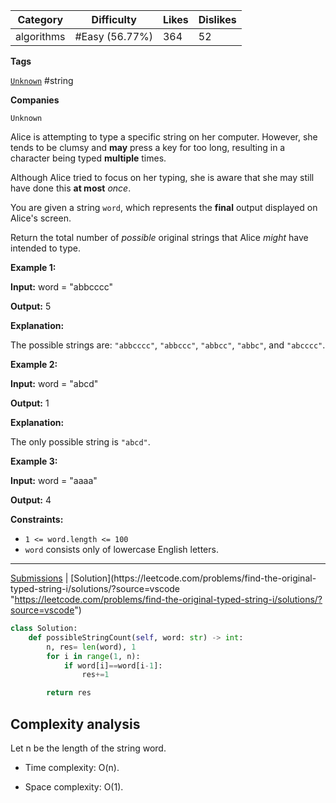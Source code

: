 | Category   | Difficulty     | Likes | Dislikes |
| ---------- | -------------- | ----- | -------- |
| algorithms | #Easy (56.77%) | 364   | 52       |

**Tags**

[`Unknown`](https://leetcode.com/tag/Unknown?source=vscode "https://leetcode.com/tag/Unknown?source=vscode") #string 

**Companies**

`Unknown`

Alice is attempting to type a specific string on her computer. However, she tends to be clumsy and **may** press a key for too long, resulting in a character being typed **multiple** times.

Although Alice tried to focus on her typing, she is aware that she may still have done this **at most** _once_.

You are given a string `word`, which represents the **final** output displayed on Alice's screen.

Return the total number of _possible_ original strings that Alice _might_ have intended to type.

**Example 1:**

**Input:** word = "abbcccc"

**Output:** 5

**Explanation:**

The possible strings are: `"abbcccc"`, `"abbccc"`, `"abbcc"`, `"abbc"`, and `"abcccc"`.

**Example 2:**

**Input:** word = "abcd"

**Output:** 1

**Explanation:**

The only possible string is `"abcd"`.

**Example 3:**

**Input:** word = "aaaa"

**Output:** 4

**Constraints:**

- `1 <= word.length <= 100`
- `word` consists only of lowercase English letters.

---

[Submissions](https://leetcode.com/problems/find-the-original-typed-string-i/submissions/?source=vscode "https://leetcode.com/problems/find-the-original-typed-string-i/submissions/?source=vscode") | [Solution](https://leetcode.com/problems/find-the-original-typed-string-i/solutions/?source=vscode "https://leetcode.com/problems/find-the-original-typed-string-i/solutions/?source=vscode")

```python
class Solution:
    def possibleStringCount(self, word: str) -> int:
        n, res= len(word), 1
        for i in range(1, n):
            if word[i]==word[i-1]:
                res+=1

        return res
```


## Complexity analysis

Let n be the length of the string word.

- Time complexity: O(n).
    
- Space complexity: O(1).